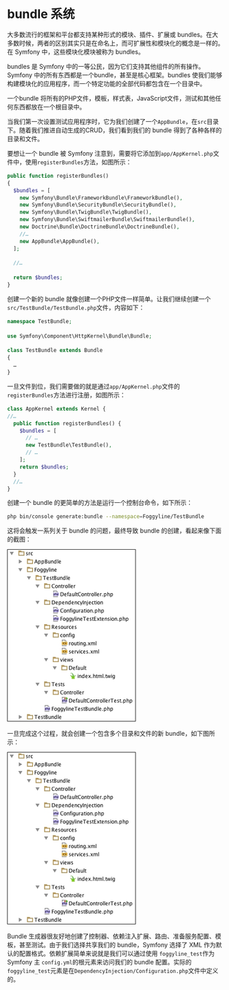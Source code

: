 # bundle 系统

大多数流行的框架和平台都支持某种形式的模块、插件、扩展或 bundles。在大多数时候，两者的区别其实只是在命名上，而可扩展性和模块化的概念是一样的。在 Symfony 中，这些模块化模块被称为 bundles。

bundles 是 Symfony 中的一等公民，因为它们支持其他组件的所有操作。Symfony 中的所有东西都是一个bundle，甚至是核心框架。bundles 使我们能够构建模块化的应用程序，而一个特定功能的全部代码都包含在一个目录中。

一个bundle 将所有的PHP文件，模板，样式表，JavaScript文件，测试和其他任何东西都放在一个根目录中。

当我们第一次设置测试应用程序时，它为我们创建了一个`AppBundle`，在`src`目录下。随着我们推进自动生成的CRUD，我们看到我们的 bundle 得到了各种各样的目录和文件。

要想让一个 bundle 被 Symfony 注意到，需要将它添加到`app/AppKernel.php`文件中，使用`registerBundles`方法，如图所示：

```php
public function registerBundles()
{
  $bundles = [
    new Symfony\Bundle\FrameworkBundle\FrameworkBundle(),
    new Symfony\Bundle\SecurityBundle\SecurityBundle(),
    new Symfony\Bundle\TwigBundle\TwigBundle(),
    new Symfony\Bundle\SwiftmailerBundle\SwiftmailerBundle(),
    new Doctrine\Bundle\DoctrineBundle\DoctrineBundle(),
    //…
    new AppBundle\AppBundle(),
  ];

  //…

  return $bundles;
}
```

创建一个新的 bundle 就像创建一个PHP文件一样简单。让我们继续创建一个`src/TestBundle/TestBundle.php`文件，内容如下：

```php
namespace TestBundle;

use Symfony\Component\HttpKernel\Bundle\Bundle;

class TestBundle extends Bundle
{
  …
}
```

一旦文件到位，我们需要做的就是通过`app/AppKernel.php`文件的`registerBundles`方法进行注册，如图所示：

```php
class AppKernel extends Kernel {
//…
  public function registerBundles() {
    $bundles = [
      // …
      new TestBundle\TestBundle(),
      // …
    ];
    return $bundles;
  }
  //…
}
```

创建一个 bundle 的更简单的方法是运行一个控制台命令，如下所示：

```bash
php bin/console generate:bundle --namespace=Foggyline/TestBundle
```

这将会触发一系列关于 bundle 的问题，最终导致 bundle 的创建，看起来像下面的截图：

![](../../.gitbook/assets/image%20%28210%29.png)

一旦完成这个过程，就会创建一个包含多个目录和文件的新 bundle，如下图所示：

![](../../.gitbook/assets/image%20%28214%29.png)

Bundle 生成器很友好地创建了控制器、依赖注入扩展、路由、准备服务配置、模板，甚至测试。由于我们选择共享我们的 bundle，Symfony 选择了 XML 作为默认的配置格式。依赖扩展简单来说就是我们可以通过使用 `foggyline_test`作为 Symfony 主 `config.yml`的根元素来访问我们的 bundle 配置。实际的`foggyline_test`元素是在`DependencyInjection/Configuration.php`文件中定义的。

